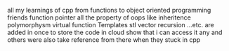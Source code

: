  all my learnings of cpp from functions to object oriented programming friends function pointer all the property of oops like inheritence polymorphysm virtual function Templates stl vector  recursion ...etc. are added in once to store the code in cloud show that i can access it any and others were also take reference from there when they stuck in cpp 
